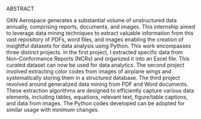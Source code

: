 ABSTRACT

GKN Aerospace generates a substantial volume of unstructured data annually, comprising reports,
documents, and images. This internship aimed to leverage data mining techniques to extract valuable
information from this vast repository of PDFs, word files, and images enabling the creation of insightful
datasets for data analysis using Python. This work encompasses three distinct projects. In the first
project, I extracted specific data from Non-Conformance Reports (NCRs) and organized it into an Excel
file. This curated dataset can now be used for data analytics. The second project involved extracting
color codes from images of airplane wings and systematically storing them in a structured database. The
third project revolved around generalized data mining from PDF and Word documents. These extraction
algorithms are designed to efficiently capture various data elements, including tables, equations,
relevant text, figure/table captions, and data from images. The Python codes developed can be adopted
for similar usage with minimum changes.
